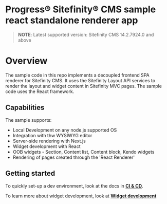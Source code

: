 Progress® Sitefinity® CMS sample react standalone renderer app
======================================================

> **NOTE**: Latest supported version: Sitefinity CMS 14.2.7924.0 and above

# Overview

The sample code in this repo implements a decoupled frontend SPA renderer for Sitefinity CMS. It uses the Sitefinity Layout API services to render the layout and widget content in Sitefinity MVC pages. The sample code uses the React framework.

## Capabilities

The sample supports:

* Local Development on any node.js supported OS
* Integration with thw WYSIWYG editor
* Server-side rendering with Next.js
* Widget development with React
* OOB widgets - Section, Content list, Content block, Kendo widgets
* Rendering of pages created through the 'React Renderer'


## Getting started

To quickly set-up a dev environment, look at the docs in [**CI & CD**](./docs/CI-CD.md).

To learn more about widget development, look at [**Widget development**](./docs/Widget-development.md)

